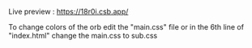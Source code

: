 Live preview : https://18r0i.csb.app/

To change colors of the orb edit the "main.css" file or in the 6th line of "index.html" change the main.css to sub.css
